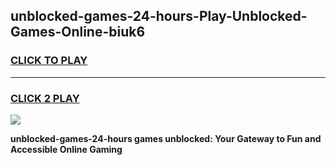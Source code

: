 
## unblocked-games-24-hours-Play-Unblocked-Games-Online-biuk6
<h3>
<a href="https://premium76.site?title=unblocked-games-24-hours&ref=25A">CLICK TO PLAY</a></h3>
<hr>

<h3>
<a href="https://premium76.site?title=unblocked-games-24-hours&ref=25A">CLICK 2 PLAY</a>
  
</h3>

<a href="https://premium76.site?title=unblocked-games-24-hours&ref=25A"><img src="https://clearcache.store/games.png"></a>


**unblocked-games-24-hours games unblocked: Your Gateway to Fun and Accessible Online Gaming**
